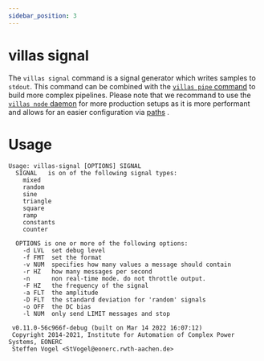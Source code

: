 ```yaml
---
sidebar_position: 3
---
```


# villas signal

The `villas signal` command is a signal generator which writes samples to `stdout`.
This command can be combined with the [`villas pipe` command](villas-pipe.md) to build more complex pipelines.
Please note that we recommand to use the [`villas node` daemon](villas-node.md) for more production setups as it is more performant and allows for an easier configuration via [paths](../config/paths.md) .

# Usage

``` url="generated/node/usage/villas-signal.txt" title="villas-signal --help"
Usage: villas-signal [OPTIONS] SIGNAL
  SIGNAL   is on of the following signal types:
    mixed
    random
    sine
    triangle
    square
    ramp
    constants
    counter

  OPTIONS is one or more of the following options:
    -d LVL  set debug level
    -f FMT  set the format
    -v NUM  specifies how many values a message should contain
    -r HZ   how many messages per second
    -n      non real-time mode. do not throttle output.
    -F HZ   the frequency of the signal
    -a FLT  the amplitude
    -D FLT  the standard deviation for 'random' signals
    -o OFF  the DC bias
    -l NUM  only send LIMIT messages and stop

 v0.11.0-56c966f-debug (built on Mar 14 2022 16:07:12)
 Copyright 2014-2021, Institute for Automation of Complex Power Systems, EONERC
 Steffen Vogel <StVogel@eonerc.rwth-aachen.de>
```
